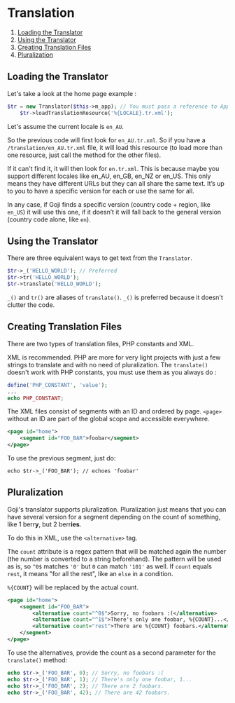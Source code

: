 Translation
===========

1. [Loading the Translator](#loading-the-translator)
2. [Using the Translator](#using-the-translator)
3. [Creating Translation Files](#creating-translation-files)
4. [Pluralization](#pluralization)

Loading the Translator
----------------------

Let's take a look at the home page example :

```php
$tr = new Translator($this->m_app); // You must pass a reference to App
    $tr->loadTranslationResource('%{LOCALE}.tr.xml');
```

Let's assume the current locale is `en_AU`.

So the previous code will first look for `en_AU.tr.xml`. So if you have a `/translation/en_AU.tr.xml`
file, it will load this resource (to load more than one resource, just call the method for the other
files).

If it can't find it, it will then look for `en.tr.xml`. This is because maybe you support different
locales like en_AU, en_GB, en_NZ or en_US. This only means they have different URLs but they can all
share the same text. It’s up to you to have a specific version for each or use the same for all.

In any case, if Goji finds a specific version (country code + region, like `en_US`) it will use this
one, if it doesn’t it will fall back to the general version (country code alone, like `en`).

Using the Translator
--------------------

There are three equivalent ways to get text from the `Translator`.

```php
$tr->_('HELLO_WORLD'); // Preferred
$tr->tr('HELLO_WORLD');
$tr->translate('HELLO_WORLD');
```

`_()` and `tr()` are aliases of `translate()`. `_()` is preferred because it doesn't clutter the code.

Creating Translation Files
--------------------------

There are two types of translation files, PHP constants and XML.

XML is recommended. PHP are more for very light projects with just a few strings to translate and with
no need of pluralization. The `translate()` doesn't work with PHP constants, you must use them as you
always do :

```php
define('PHP_CONSTANT', 'value');
...
echo PHP_CONSTANT;
```

The XML files consist of segments with an ID and ordered by page. `<page>` without an ID are part of
the global scope and accessible everywhere.

```xml
<page id="home">
    <segment id="FOO_BAR">foobar</segment>
</page>
```

To use the previous segment, just do:

```
echo $tr->_('FOO_BAR'); // echoes 'foobar'
```

Pluralization
-------------

Goji's translator supports pluralization. Pluralization just means that you can have several version
for a segment depending on the count of something, like 1 berr**y**, but 2 berr**ies**.

To do this in XML, use the `<alternative>` tag.

The `count` attribute is a regex pattern that will be matched again the number (the number is converted
to a string beforehand). The pattern will be used as is, so `^0$` matches `'0'` but `0` can match `'101'`
as well. If `count` equals `rest`, it means "for all the rest", like an `else` in a condition. 

`%{COUNT}` will be replaced by the actual count.

```xml
<page id="home">
    <segment id="FOO_BAR">
        <alternative count="^0$">Sorry, no foobars :(</alternative>
        <alternative count="^1$">There's only one foobar, %{COUNT}...</alternative>
        <alternative count="rest">There are %{COUNT} foobars.</alternative>
	</segment>
</page>
```

To use the alternatives, provide the count as a second parameter for the `translate()` method:

```php
echo $tr->_('FOO_BAR', 0); // Sorry, no foobars :(
echo $tr->_('FOO_BAR', 1); // There's only one foobar, 1...
echo $tr->_('FOO_BAR', 2); // There are 2 foobars.
echo $tr->_('FOO_BAR', 42); // There are 42 foobars.
```
